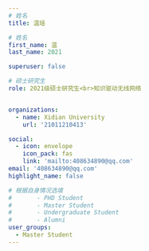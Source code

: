 ```yaml
---
# 姓名
title: 温瑶

# 姓名
first_name: 温
last_name: 2021

superuser: false

# 硕士研究生
role: 2021级硕士研究生<br>知识驱动无线网络


organizations:
  - name: Xidian University
    url: '21011210413'

social:
  - icon: envelope
    icon_pack: fas
    link: 'mailto:408634890@qq.com'
email: '408634890@qq.com'
highlight_name: false

# 根据自身情况选填
#       - PHD Student
#       - Master Student
#       - Undergraduate Student
#       - Alumni
user_groups:
  - Master Student
---
```

